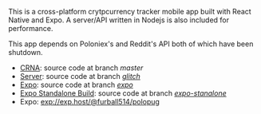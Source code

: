This is a cross-platform crytpcurrency tracker mobile app built with React Native and Expo. A server/API written in Nodejs is also included for performance.

This app depends on Poloniex's and Reddit's API both of which have been shutdown.

* [CRNA](https://github.com/react-community/create-react-native-app): source code at branch _master_
* [Server](https://bright-element.glitch.me): source code at branch [_glitch_](https://github.com/furball514/PoloPug/tree/glitch)
* [Expo](https://expo.io/@furball514/polopug): source code at branch [_expo_](https://github.com/furball514/PoloPug/tree/expo)
* [Expo Standalone Build](https://docs.expo.io/versions/v18.0.0/guides/building-standalone-apps.html): source code at branch [_expo-stanalone_](https://github.com/furball514/PoloPug/tree/expo-stanalone)
* Expo: [exp://exp.host/@furball514/polopug](https://expo.io/@furball514/polopug)

